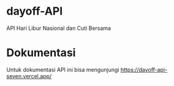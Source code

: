 # dayoff-API

API Hari Libur Nasional dan Cuti Bersama

# Dokumentasi

Untuk dokumentasi API ini bisa mengunjungi https://dayoff-api-seven.vercel.app/
